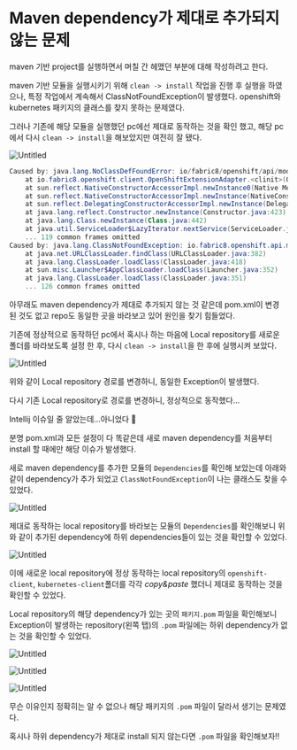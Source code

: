 # Maven dependency가 제대로 추가되지 않는 문제

maven 기반 project를 실행하면서 며칠 간 헤맸던 부분에 대해 작성하려고 한다.

maven 기반 모듈을 실행시키기 위해 `clean -> install` 작업을 진행 후 실행을 하였으나, 특정 작업에서 계속해서 ClassNotFoundException이 발생했다. openshift와 kubernetes 패키지의 클래스를 찾지 못하는 문제였다. 

그러나 기존에 해당 모듈을 실행했던 pc에선 제대로 동작하는 것을 확인 했고, 해당 pc에서 다시 `clean -> install`을 해보았지만 여전히 잘 됐다. 

![Untitled](https://s3-us-west-2.amazonaws.com/secure.notion-static.com/8b72d716-8751-468b-9e47-1f5652c23f0f/Untitled.png)

```powershell
Caused by: java.lang.NoClassDefFoundError: io/fabric8/openshift/api/model/miscellaneous/cncf/cni/v1/NetworkAttachmentDefinition
	at io.fabric8.openshift.client.OpenShiftExtensionAdapter.<clinit>(OpenShiftExtensionAdapter.java:67)
	at sun.reflect.NativeConstructorAccessorImpl.newInstance0(Native Method)
	at sun.reflect.NativeConstructorAccessorImpl.newInstance(NativeConstructorAccessorImpl.java:62)
	at sun.reflect.DelegatingConstructorAccessorImpl.newInstance(DelegatingConstructorAccessorImpl.java:45)
	at java.lang.reflect.Constructor.newInstance(Constructor.java:423)
	at java.lang.Class.newInstance(Class.java:442)
	at java.util.ServiceLoader$LazyIterator.nextService(ServiceLoader.java:380)
	... 119 common frames omitted
Caused by: java.lang.ClassNotFoundException: io.fabric8.openshift.api.model.miscellaneous.cncf.cni.v1.NetworkAttachmentDefinition
	at java.net.URLClassLoader.findClass(URLClassLoader.java:382)
	at java.lang.ClassLoader.loadClass(ClassLoader.java:418)
	at sun.misc.Launcher$AppClassLoader.loadClass(Launcher.java:352)
	at java.lang.ClassLoader.loadClass(ClassLoader.java:351)
	... 126 common frames omitted
```

아무래도 maven dependency가 제대로 추가되지 않는 것 같은데 pom.xml이 변경 된 것도 없고 repo도 동일한 곳을 바라보고 있어 원인을 찾기 힘들었다. 

기존에 정상적으로 동작하던 pc에서 혹시나 하는 마음에 Local repository를 새로운 폴더를 바라보도록 설정 한 후, 다시 `clean -> install`을 한 후에 실행시켜 보았다. 

![Untitled](https://s3-us-west-2.amazonaws.com/secure.notion-static.com/102dff56-0ea3-4cbb-b902-f026ecc3c072/Untitled.png)

위와 같이 Local repository 경로를 변경하니, 동일한 Exception이 발생했다. 

다시 기존 Local repository로 경로를 변경하니, 정상적으로 동작했다…

Intellij 이슈일 줄 알았는데…아니었다 🥴 

분명 pom.xml과 모든 설정이 다 똑같은데 새로 maven dependency를 처음부터 install 할 때에만 해당 이슈가 발생했다. 

새로 maven dependency를 추가한 모듈의 `Dependencies`를 확인해 보았는데 아래와 같이 dependency가 추가 되었고 `ClassNotFoundException`이 나는 클래스도 찾을 수 있었다. 

![Untitled](https://s3-us-west-2.amazonaws.com/secure.notion-static.com/57755255-ad59-4fda-b523-2e0b2b6dff33/Untitled.png)

제대로 동작하는 local repository를 바라보는 모듈의 `Dependencies`를 확인해보니 위와 같이 추가된 dependency에 하위 dependencies들이 있는 것을 확인할 수 있었다. 

![Untitled](https://s3-us-west-2.amazonaws.com/secure.notion-static.com/7343e198-2f2e-40d5-a711-28a7fed17e3f/Untitled.png)

이에 새로운 local repository에 정상 동작하는 local repository의 `openshift-client`, `kubernetes-client`폴더를 각각 *copy&paste* 했더니 제대로 동작하는 것을 확인할 수 있었다. 

Local repository의 해당 dependency가 있는 곳의 `패키지.pom` 파일을 확인해보니 Exception이 발생하는 repository(왼쪽 탭)의 `.pom` 파일에는 하위 dependency가 없는 것을 확인할 수 있었다. 

![Untitled](https://s3-us-west-2.amazonaws.com/secure.notion-static.com/9f6e52a2-04c4-4d20-bbb9-63f44b2a9d59/Untitled.png)

![Untitled](https://s3-us-west-2.amazonaws.com/secure.notion-static.com/d360b5a6-aa17-48ea-8d01-e317eb8e80bd/Untitled.png)

![Untitled](https://s3-us-west-2.amazonaws.com/secure.notion-static.com/d85fa21f-ce56-4714-adc4-0470232c3050/Untitled.png)

무슨 이유인지 정확히는 알 수 없으나 해당 패키지의 `.pom` 파일이 달라서 생기는 문제였다. 

혹시나 하위 dependency가 제대로 install 되지 않는다면 `.pom` 파일을 확인해보자!!
